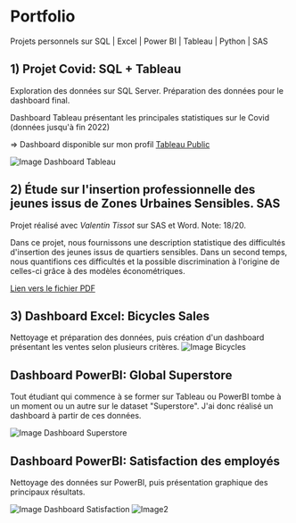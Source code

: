 # Portfolio

Projets personnels sur SQL | Excel | Power BI | Tableau | Python | SAS


## 1) Projet Covid: SQL + Tableau

Exploration des données sur SQL Server.
Préparation des données pour le dashboard final. 

Dashboard Tableau présentant les principales statistiques sur le Covid (données jusqu'à fin 2022)

=> Dashboard disponible sur mon profil [Tableau Public](https://public.tableau.com/app/profile/xavier.g1335)

![Image Dashboard Tableau](https://user-images.githubusercontent.com/62169499/224580993-1429f766-1a39-481e-a07d-0351d7dfd9d6.PNG)

## 2) Étude sur l'insertion professionnelle des jeunes issus de Zones Urbaines Sensibles. SAS

Projet réalisé avec _Valentin Tissot_ sur SAS et Word. Note: 18/20.

Dans ce projet, nous fournissons une description statistique des difficultés d'insertion des jeunes issus de quartiers sensibles. 
Dans un second temps, nous quantifions ces difficultés et la possible discrimination à l'origine de celles-ci grâce à des modèles économétriques.

[Lien vers le fichier PDF](https://drive.google.com/file/d/1Aw-v-nGfs07vwk97mOmZFOlQvSul7vao/view?usp=sharing)
## 3) Dashboard Excel: Bicycles Sales

Nettoyage et préparation des données, puis création d'un dashboard présentant les ventes selon plusieurs critères.
![Image Bicycles](https://user-images.githubusercontent.com/62169499/224582555-d9338d36-a14a-42b1-804b-51ea312f213c.png)

## Dashboard PowerBI: Global Superstore

Tout étudiant qui commence à se former sur Tableau ou PowerBI tombe à un moment ou un autre sur le dataset "Superstore".
J'ai donc réalisé un dashboard à partir de ces données.

![Image Dashboard Superstore](https://user-images.githubusercontent.com/62169499/224581669-bff221f4-8195-4f27-9207-ece94f209483.png)


## Dashboard PowerBI: Satisfaction des employés

Nettoyage des données sur PowerBI, puis présentation graphique des principaux résultats.

![Image Dashboard Satisfaction](https://user-images.githubusercontent.com/62169499/224582072-3dc2e5ee-9af7-4123-9c5f-cfc3996d117f.png) ![Image2](https://user-images.githubusercontent.com/62169499/224582194-9243252a-8072-4c59-b2ab-09c8cbd0bac4.png)


